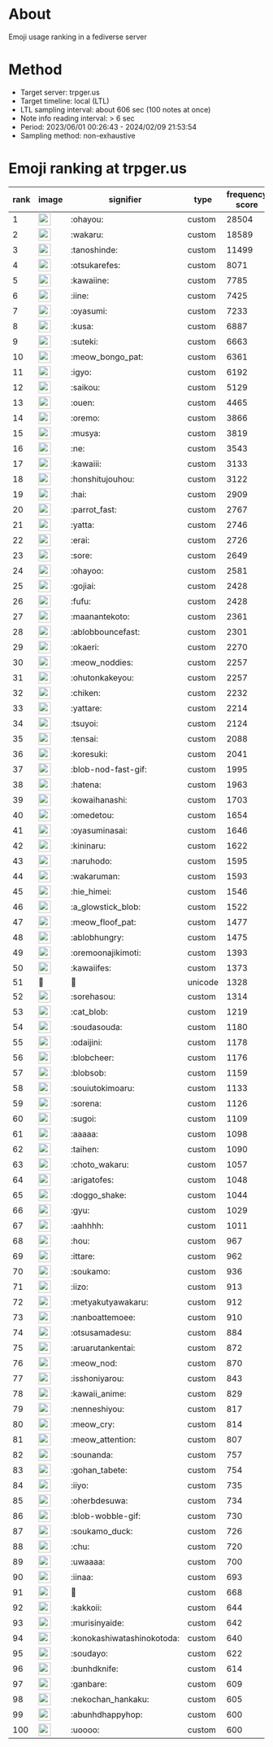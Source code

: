 # About
Emoji usage ranking in a fediverse server

# Method
- Target server: trpger.us
- Target timeline: local (LTL)
- LTL sampling interval: about 606 sec (100 notes at once)
- Note info reading interval: > 6 sec
- Period: 2023/06/01 00:26:43 - 2024/02/09 21:53:54 
- Sampling method: non-exhaustive

# Emoji ranking at trpger.us

|rank|image|signifier|type|frequency score|
|----|----|----|----|----|
|1|<img height="24" src="https://trpger.us/emoji/ohayou.webp">|:ohayou:|custom|28504|
|2|<img height="24" src="https://trpger.us/emoji/wakaru.webp">|:wakaru:|custom|18589|
|3|<img height="24" src="https://trpger.us/emoji/tanoshinde.webp">|:tanoshinde:|custom|11499|
|4|<img height="24" src="https://trpger.us/emoji/otsukarefes.webp">|:otsukarefes:|custom|8071|
|5|<img height="24" src="https://trpger.us/emoji/kawaiine.webp">|:kawaiine:|custom|7785|
|6|<img height="24" src="https://trpger.us/emoji/iine.webp">|:iine:|custom|7425|
|7|<img height="24" src="https://trpger.us/emoji/oyasumi.webp">|:oyasumi:|custom|7233|
|8|<img height="24" src="https://trpger.us/emoji/kusa.webp">|:kusa:|custom|6887|
|9|<img height="24" src="https://trpger.us/emoji/suteki.webp">|:suteki:|custom|6663|
|10|<img height="24" src="https://trpger.us/emoji/meow_bongo_pat.webp">|:meow_bongo_pat:|custom|6361|
|11|<img height="24" src="https://trpger.us/emoji/igyo.webp">|:igyo:|custom|6192|
|12|<img height="24" src="https://trpger.us/emoji/saikou.webp">|:saikou:|custom|5129|
|13|<img height="24" src="https://trpger.us/emoji/ouen.webp">|:ouen:|custom|4465|
|14|<img height="24" src="https://trpger.us/emoji/oremo.webp">|:oremo:|custom|3866|
|15|<img height="24" src="https://trpger.us/emoji/musya.webp">|:musya:|custom|3819|
|16|<img height="24" src="https://trpger.us/emoji/ne.webp">|:ne:|custom|3543|
|17|<img height="24" src="https://trpger.us/emoji/kawaiii.webp">|:kawaiii:|custom|3133|
|18|<img height="24" src="https://trpger.us/emoji/honshitujouhou.webp">|:honshitujouhou:|custom|3122|
|19|<img height="24" src="https://trpger.us/emoji/hai.webp">|:hai:|custom|2909|
|20|<img height="24" src="https://trpger.us/emoji/parrot_fast.webp">|:parrot_fast:|custom|2767|
|21|<img height="24" src="https://trpger.us/emoji/yatta.webp">|:yatta:|custom|2746|
|22|<img height="24" src="https://trpger.us/emoji/erai.webp">|:erai:|custom|2726|
|23|<img height="24" src="https://trpger.us/emoji/sore.webp">|:sore:|custom|2649|
|24|<img height="24" src="https://trpger.us/emoji/ohayoo.webp">|:ohayoo:|custom|2581|
|25|<img height="24" src="https://trpger.us/emoji/gojiai.webp">|:gojiai:|custom|2428|
|26|<img height="24" src="https://trpger.us/emoji/fufu.webp">|:fufu:|custom|2428|
|27|<img height="24" src="https://trpger.us/emoji/maanantekoto.webp">|:maanantekoto:|custom|2361|
|28|<img height="24" src="https://trpger.us/emoji/ablobbouncefast.webp">|:ablobbouncefast:|custom|2301|
|29|<img height="24" src="https://trpger.us/emoji/okaeri.webp">|:okaeri:|custom|2270|
|30|<img height="24" src="https://trpger.us/emoji/meow_noddies.webp">|:meow_noddies:|custom|2257|
|31|<img height="24" src="https://trpger.us/emoji/ohutonkakeyou.webp">|:ohutonkakeyou:|custom|2257|
|32|<img height="24" src="https://trpger.us/emoji/chiken.webp">|:chiken:|custom|2232|
|33|<img height="24" src="https://trpger.us/emoji/yattare.webp">|:yattare:|custom|2214|
|34|<img height="24" src="https://trpger.us/emoji/tsuyoi.webp">|:tsuyoi:|custom|2124|
|35|<img height="24" src="https://trpger.us/emoji/tensai.webp">|:tensai:|custom|2088|
|36|<img height="24" src="https://trpger.us/emoji/koresuki.webp">|:koresuki:|custom|2041|
|37|<img height="24" src="https://trpger.us/emoji/blob-nod-fast-gif.webp">|:blob-nod-fast-gif:|custom|1995|
|38|<img height="24" src="https://trpger.us/emoji/hatena.webp">|:hatena:|custom|1963|
|39|<img height="24" src="https://trpger.us/emoji/kowaihanashi.webp">|:kowaihanashi:|custom|1703|
|40|<img height="24" src="https://trpger.us/emoji/omedetou.webp">|:omedetou:|custom|1654|
|41|<img height="24" src="https://trpger.us/emoji/oyasuminasai.webp">|:oyasuminasai:|custom|1646|
|42|<img height="24" src="https://trpger.us/emoji/kininaru.webp">|:kininaru:|custom|1622|
|43|<img height="24" src="https://trpger.us/emoji/naruhodo.webp">|:naruhodo:|custom|1595|
|44|<img height="24" src="https://trpger.us/emoji/wakaruman.webp">|:wakaruman:|custom|1593|
|45|<img height="24" src="https://trpger.us/emoji/hie_himei.webp">|:hie_himei:|custom|1546|
|46|<img height="24" src="https://trpger.us/emoji/a_glowstick_blob.webp">|:a_glowstick_blob:|custom|1522|
|47|<img height="24" src="https://trpger.us/emoji/meow_floof_pat.webp">|:meow_floof_pat:|custom|1477|
|48|<img height="24" src="https://trpger.us/emoji/ablobhungry.webp">|:ablobhungry:|custom|1475|
|49|<img height="24" src="https://trpger.us/emoji/oremoonajikimoti.webp">|:oremoonajikimoti:|custom|1393|
|50|<img height="24" src="https://trpger.us/emoji/kawaiifes.webp">|:kawaiifes:|custom|1373|
|51|🍮|🍮|unicode|1328|
|52|<img height="24" src="https://trpger.us/emoji/sorehasou.webp">|:sorehasou:|custom|1314|
|53|<img height="24" src="https://trpger.us/emoji/cat_blob.webp">|:cat_blob:|custom|1219|
|54|<img height="24" src="https://trpger.us/emoji/soudasouda.webp">|:soudasouda:|custom|1180|
|55|<img height="24" src="https://trpger.us/emoji/odaijini.webp">|:odaijini:|custom|1178|
|56|<img height="24" src="https://trpger.us/emoji/blobcheer.webp">|:blobcheer:|custom|1176|
|57|<img height="24" src="https://trpger.us/emoji/blobsob.webp">|:blobsob:|custom|1159|
|58|<img height="24" src="https://trpger.us/emoji/souiutokimoaru.webp">|:souiutokimoaru:|custom|1133|
|59|<img height="24" src="https://trpger.us/emoji/sorena.webp">|:sorena:|custom|1126|
|60|<img height="24" src="https://trpger.us/emoji/sugoi.webp">|:sugoi:|custom|1109|
|61|<img height="24" src="https://trpger.us/emoji/aaaaa.webp">|:aaaaa:|custom|1098|
|62|<img height="24" src="https://trpger.us/emoji/taihen.webp">|:taihen:|custom|1090|
|63|<img height="24" src="https://trpger.us/emoji/choto_wakaru.webp">|:choto_wakaru:|custom|1057|
|64|<img height="24" src="https://trpger.us/emoji/arigatofes.webp">|:arigatofes:|custom|1048|
|65|<img height="24" src="https://trpger.us/emoji/doggo_shake.webp">|:doggo_shake:|custom|1044|
|66|<img height="24" src="https://trpger.us/emoji/gyu.webp">|:gyu:|custom|1029|
|67|<img height="24" src="https://trpger.us/emoji/aahhhh.webp">|:aahhhh:|custom|1011|
|68|<img height="24" src="https://trpger.us/emoji/hou.webp">|:hou:|custom|967|
|69|<img height="24" src="https://trpger.us/emoji/ittare.webp">|:ittare:|custom|962|
|70|<img height="24" src="https://trpger.us/emoji/soukamo.webp">|:soukamo:|custom|936|
|71|<img height="24" src="https://trpger.us/emoji/iizo.webp">|:iizo:|custom|913|
|72|<img height="24" src="https://trpger.us/emoji/metyakutyawakaru.webp">|:metyakutyawakaru:|custom|912|
|73|<img height="24" src="https://trpger.us/emoji/nanboattemoee.webp">|:nanboattemoee:|custom|910|
|74|<img height="24" src="https://trpger.us/emoji/otsusamadesu.webp">|:otsusamadesu:|custom|884|
|75|<img height="24" src="https://trpger.us/emoji/aruarutankentai.webp">|:aruarutankentai:|custom|872|
|76|<img height="24" src="https://trpger.us/emoji/meow_nod.webp">|:meow_nod:|custom|870|
|77|<img height="24" src="https://trpger.us/emoji/isshoniyarou.webp">|:isshoniyarou:|custom|843|
|78|<img height="24" src="https://trpger.us/emoji/kawaii_anime.webp">|:kawaii_anime:|custom|829|
|79|<img height="24" src="https://trpger.us/emoji/nenneshiyou.webp">|:nenneshiyou:|custom|817|
|80|<img height="24" src="https://trpger.us/emoji/meow_cry.webp">|:meow_cry:|custom|814|
|81|<img height="24" src="https://trpger.us/emoji/meow_attention.webp">|:meow_attention:|custom|807|
|82|<img height="24" src="https://trpger.us/emoji/sounanda.webp">|:sounanda:|custom|757|
|83|<img height="24" src="https://trpger.us/emoji/gohan_tabete.webp">|:gohan_tabete:|custom|754|
|84|<img height="24" src="https://trpger.us/emoji/iiyo.webp">|:iiyo:|custom|735|
|85|<img height="24" src="https://trpger.us/emoji/oherbdesuwa.webp">|:oherbdesuwa:|custom|734|
|86|<img height="24" src="https://trpger.us/emoji/blob-wobble-gif.webp">|:blob-wobble-gif:|custom|730|
|87|<img height="24" src="https://trpger.us/emoji/soukamo_duck.webp">|:soukamo_duck:|custom|726|
|88|<img height="24" src="https://trpger.us/emoji/chu.webp">|:chu:|custom|720|
|89|<img height="24" src="https://trpger.us/emoji/uwaaaa.webp">|:uwaaaa:|custom|700|
|90|<img height="24" src="https://trpger.us/emoji/iinaa.webp">|:iinaa:|custom|693|
|91|<img height="24" src="https://trpger.us/emoji/birthday.webp">|:birthday:|custom|668|
|92|<img height="24" src="https://trpger.us/emoji/kakkoii.webp">|:kakkoii:|custom|644|
|93|<img height="24" src="https://trpger.us/emoji/murisinyaide.webp">|:murisinyaide:|custom|642|
|94|<img height="24" src="https://trpger.us/emoji/konokashiwatashinokotoda.webp">|:konokashiwatashinokotoda:|custom|640|
|95|<img height="24" src="https://trpger.us/emoji/soudayo.webp">|:soudayo:|custom|622|
|96|<img height="24" src="https://trpger.us/emoji/bunhdknife.webp">|:bunhdknife:|custom|614|
|97|<img height="24" src="https://trpger.us/emoji/ganbare.webp">|:ganbare:|custom|609|
|98|<img height="24" src="https://trpger.us/emoji/nekochan_hankaku.webp">|:nekochan_hankaku:|custom|605|
|99|<img height="24" src="https://trpger.us/emoji/abunhdhappyhop.webp">|:abunhdhappyhop:|custom|600|
|100|<img height="24" src="https://trpger.us/emoji/uoooo.webp">|:uoooo:|custom|600|
